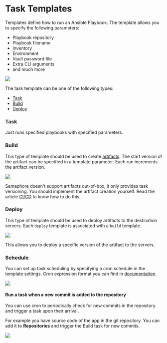 # Task Templates

Templates define how to run an Ansible Playbook. The template allows you to specify the following parameters:

* Playbook repository
* Playbook filename
* Inventory
* Environment
* Vault password file
* Extra CLI arguments
* and much more

![](../../.gitbook/assets/template\_new\_ipad.png)

The task template can be one of the following types:

* [Task](#task)
* [Build](#build)
* [Deploy](#deploy)

### Task

Just runs specified playbooks with specified parameters.

### Build

This type of template should be used to create [artifacts](https://en.wikipedia.org/wiki/Artifact\_\(software\_development\)). The start version of the artifact can be specified in a template parameter. Each run increments the artifact version.

![](<../../.gitbook/assets/template\_new\_build\_ipad (1).png>)

Semaphore doesn't support artifacts out-of-box, it only provides task versioning. You should implement the artifact creation yourself. Read the article [CI/CD](../../administration-guide/cicd.md) to know how to do this.

### Deploy

This type of template should be used to deploy artifacts to the destination servers. Each `deploy` template is associated with a `build` template.

![](../../.gitbook/assets/template\_new\_deploy\_ipad.png)

This allows you to deploy a specific version of the artifact to the servers.

### Schedule

You can set up task scheduling by specifying a cron schedule in the template settings. Cron expression format you can find in [documentation](https://pkg.go.dev/github.com/robfig/cron/v3#hdr-CRON\_Expression\_Format).

![](../../.gitbook/assets/template\_schedule.png)

#### Run a task when a new commit is added to the repository

You can use cron to periodically check for new commits in the repository and trigger a task upon their arrival.

For example you have source code of the app in the git repository. You can add it to **Repositories** and trigger the Build task for new commits.

![](../../.gitbook/assets/template\_schedule\_commit.png)
